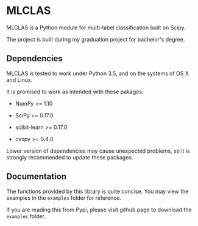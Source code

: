 # MLCLAS
MLCLAS is a Python module for multi-label classification built on Scipy.

The project is built during my graduation project for bachelor's degree.

## Dependencies
MLCLAS is tested to work under Python 3.5, and on the systems of OS X and Linux.

It is promised to work as intended with these pakages:

- NumPy >= 1.10

- SciPy >= 0.17.0

- scikit-learn >= 0.17.0

- cvxpy >= 0.4.0

Lower version of dependencies may cause unexpected problems, so it is strongly recommended to update these packages.

## Documentation
The functions provided by this library is quite concise. You may view the examples in the `examples` folder for reference.

If you are reading this from Pypi, please visit github page to download the `examples` folder.


